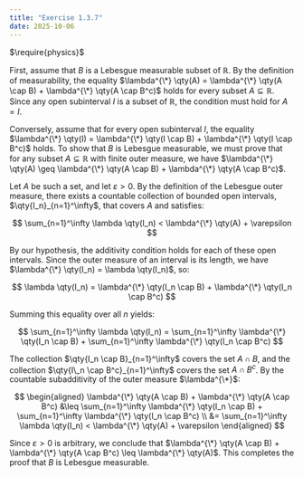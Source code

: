 ```yaml
---
title: "Exercise 1.3.7"
date: 2025-10-06
---
```

$\require{physics}$

First, assume that $B$ is a Lebesgue measurable subset of $\mathbb{R}$. 
By the definition of measurability, the equality $\lambda^{\*} \qty(A) = \lambda^{\*} \qty(A \cap B) + \lambda^{\*} \qty(A \cap B^c)$ holds for every subset $A \subseteq \mathbb{R}$. 
Since any open subinterval $I$ is a subset of $\mathbb{R}$, the condition must hold for $A = I$. 

Conversely, assume that for every open subinterval $I$, the equality $\lambda^{\*} \qty(I) = \lambda^{\*} \qty(I \cap B) + \lambda^{\*} \qty(I \cap B^c)$ holds. 
To show that $B$ is Lebesgue measurable, we must prove that for any subset $A \subseteq \mathbb{R}$ with finite outer measure, we have $\lambda^{\*} \qty(A) \geq \lambda^{\*} \qty(A \cap B) + \lambda^{\*} \qty(A \cap B^c)$. 

Let $A$ be such a set, and let $\varepsilon > 0$. 
By the definition of the Lebesgue outer measure, there exists a countable collection of bounded open intervals, $\qty{I_n}_{n=1}^\infty$, that covers $A$ and satisfies:

$$
  \sum_{n=1}^\infty \lambda \qty(I_n) < \lambda^{\*} \qty(A) + \varepsilon
$$

By our hypothesis, the additivity condition holds for each of these open intervals. 
Since the outer measure of an interval is its length, we have $\lambda^{\*} \qty(I_n) = \lambda \qty(I_n)$, so:

$$
  \lambda \qty(I_n) = \lambda^{\*} \qty(I_n \cap B) + \lambda^{\*} \qty(I_n \cap B^c)
$$

Summing this equality over all $n$ yields:

$$
  \sum_{n=1}^\infty \lambda \qty(I_n) = \sum_{n=1}^\infty \lambda^{\*} \qty(I_n \cap B) + \sum_{n=1}^\infty \lambda^{\*} \qty(I_n \cap B^c)
$$

The collection $\qty{I_n \cap B}_{n=1}^\infty$ covers the set $A \cap B$, and the collection $\qty{I\_n \cap B^c}_{n=1}^\infty$ covers the set $A \cap B^c$. 
By the countable subadditivity of the outer measure $\lambda^{\*}$:

$$
\begin{aligned}
  \lambda^{\*} \qty(A \cap B) + \lambda^{\*} \qty(A \cap B^c) &\leq \sum_{n=1}^\infty \lambda^{\*} \qty(I_n \cap B) + \sum_{n=1}^\infty \lambda^{\*} \qty(I_n \cap B^c) \\
  &= \sum_{n=1}^\infty \lambda \qty(I_n) < \lambda^{\*} \qty(A) + \varepsilon
\end{aligned}
$$

Since $\varepsilon > 0$ is arbitrary, we conclude that $\lambda^{\*} \qty(A \cap B) + \lambda^{\*} \qty(A \cap B^c) \leq \lambda^{\*} \qty(A)$. 
This completes the proof that $B$ is Lebesgue measurable. 
